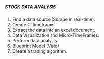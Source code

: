##### STOCK DATA ANALYSIS

1. Find a data source (Scrape in real-time).
2. Create C-timeframe
3. Extract the data into an excel document.
4. Data Visualization and Micro-TimeFrames.
5. Perform data analysis.
6. Blueprint Model (Visio)
7. Create a trading algorithm.
